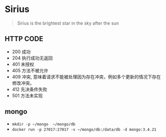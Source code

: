 # Sirius

> Sirius is the brightest star in the sky after the sun


## HTTP CODE
- 200 成功
- 204 执行成功无返回
- 401 未授权
- 405 方法不被允许
- 409 冲突, 意味着请求不能被处理因为存在冲突，例如多个更新的情况下存在修改冲突。
- 412 先决条件失败
- 501 方法未实现

## mongo
* `mkdir -p ~/mongo  ~/mongo/db`
* `docker run -p 27017:27017 -v ~/mongo/db:/data/db -d mongo:3.4.21`